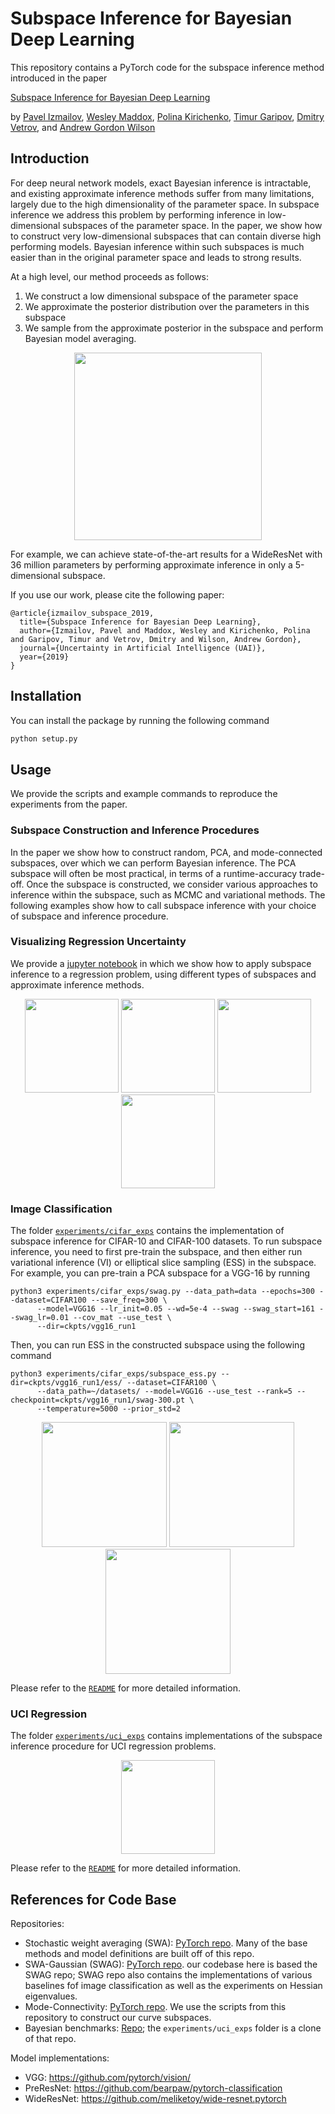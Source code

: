 # Subspace Inference for Bayesian Deep Learning

This repository contains a PyTorch code for the subspace inference method introduced in the paper

[Subspace Inference for Bayesian Deep Learning](https://arxiv.org/abs/1907.07504)

by [Pavel Izmailov](https://izmailovpavel.github.io/), [Wesley Maddox](https://wjmaddox.github.io/), [Polina Kirichenko](https://github.com/PolinaKirichenko), [Timur Garipov](https://github.com/timgaripov), [Dmitry Vetrov](https://bayesgroup.ru/), and [Andrew Gordon Wilson](https://people.orie.cornell.edu/andrew/)

## Introduction

For deep neural network models, exact Bayesian inference is intractable, and existing approximate inference methods suffer from many limitations, largely due to the high dimensionality of the parameter space.
In subspace inference we address this problem by performing inference in low-dimensional subspaces of the parameter space. 
In the paper, we show how to construct very low-dimensional subspaces that can contain diverse high performing models. 
Bayesian inference within such subspaces is much easier than in the original parameter space and leads to strong results.  

At a high level, our method proceeds as follows: 
1. We construct a low dimensional subspace of the parameter space
2. We approximate the posterior distribution over the parameters in this subspace
3. We sample from the approximate posterior in the subspace and perform Bayesian model averaging.

<!--
<p align="center">
  <img src="https://user-images.githubusercontent.com/14368801/60686210-49921100-9e5c-11e9-8625-532951f69c1f.png" height=275>
  <img src="https://user-images.githubusercontent.com/14368801/60686208-49921100-9e5c-11e9-9968-f7d9cfdaf8a0.png" height=275>
</p>
-->

<p align="center">
  <img src=https://user-images.githubusercontent.com/14368801/60688558-ccba6380-9e6a-11e9-852e-2df28bed04db.gif height=300>
</p>
  
<!--
<p align="center">
  <img src="https://user-images.githubusercontent.com/14368801/60686209-49921100-9e5c-11e9-9b74-a98497dfc7d8.png" height=275>
  <img src="https://user-images.githubusercontent.com/14368801/60686207-49921100-9e5c-11e9-8ed7-e5c684597edb.png" height=275>
</p>
-->
  
For example, we can achieve state-of-the-art results for a WideResNet with 36 million parameters by performing approximate inference in only a 5-dimensional subspace.

If you use our work, please cite the following paper:
```
@article{izmailov_subspace_2019,
  title={Subspace Inference for Bayesian Deep Learning},
  author={Izmailov, Pavel and Maddox, Wesley and Kirichenko, Polina and Garipov, Timur and Vetrov, Dmitry and Wilson, Andrew Gordon},
  journal={Uncertainty in Artificial Intelligence (UAI)},
  year={2019}
}
```

## Installation

You can install the package by running the following command
```bash
python setup.py
```

## Usage

We provide the scripts and example commands to reproduce the experiments from the paper.

### Subspace Construction and Inference Procedures

In the paper we show how to construct random, PCA, and mode-connected subspaces, over which we can perform Bayesian inference. The PCA subspace will often be most practical, in terms of a runtime-accuracy trade-off. Once the subspace is constructed, we consider various approaches to inference within the subspace, such as MCMC and variational methods. The following examples show how to call subspace inference with your choice of subspace and inference procedure.

### Visualizing Regression Uncertainty

We provide a [jupyter notebook](experiments/synthetic_regression/visualizing_uncertainty.ipynb) in which we show how to apply subspace inference to a regression problem, using different types of subspaces and approximate inference methods.

<p align="center">
  <img src="https://user-images.githubusercontent.com/14368801/60686210-49921100-9e5c-11e9-8625-532951f69c1f.png" height=150>
  <img src="https://user-images.githubusercontent.com/14368801/60686208-49921100-9e5c-11e9-9968-f7d9cfdaf8a0.png" height=150>
  <img src="https://user-images.githubusercontent.com/14368801/60686209-49921100-9e5c-11e9-9b74-a98497dfc7d8.png" height=150>
  <img src="https://user-images.githubusercontent.com/14368801/60686207-49921100-9e5c-11e9-8ed7-e5c684597edb.png" height=150>
</p>

### Image Classification

The folder [`experiments/cifar_exps`](experiments/cifar_exps) contains the implementation of subspace inference for CIFAR-10 and CIFAR-100 datasets. 
To run subspace inference, you need to first pre-train the subspace, and then either run variational inference (VI) or elliptical slice sampling (ESS) in the subspace.
For example, you can pre-train a PCA subspace for a VGG-16 by running
```
python3 experiments/cifar_exps/swag.py --data_path=data --epochs=300 --dataset=CIFAR100 --save_freq=300 \
      --model=VGG16 --lr_init=0.05 --wd=5e-4 --swag --swag_start=161 --swag_lr=0.01 --cov_mat --use_test \
      --dir=ckpts/vgg16_run1
```
Then, you can run ESS in the constructed subspace using the following command
```
python3 experiments/cifar_exps/subspace_ess.py --dir=ckpts/vgg16_run1/ess/ --dataset=CIFAR100 \
      --data_path=~/datasets/ --model=VGG16 --use_test --rank=5 --checkpoint=ckpts/vgg16_run1/swag-300.pt \
      --temperature=5000 --prior_std=2
```

<p align="center">
  <img src="https://user-images.githubusercontent.com/14368801/60690876-db5f4580-9e7f-11e9-8d6f-0e7fb8f5c11f.png" height=200>
  <img src="https://user-images.githubusercontent.com/14368801/60690904-0b0e4d80-9e80-11e9-8713-29bd3b6b1397.png" height=200>
  <img src="https://user-images.githubusercontent.com/14368801/60690903-0b0e4d80-9e80-11e9-9357-aff77306f4fc.png" height=200>
</p>

Please refer to the [`README`](experiments/cifar_exps/README.md) for more detailed information.

### UCI Regression

The folder [`experiments/uci_exps`](experiments/uci_exps) contains implementations of the subspace inference procedure 
for UCI regression problems.

<p align="center">
  <img src="https://user-images.githubusercontent.com/14368801/60690931-6b04f400-9e80-11e9-995b-d04ec9feaa9b.png" height=150>
</p>

Please refer to the [`README`](experiments/uci_exps/README.md) for more detailed information.

## References for Code Base

Repositories: 
  - Stochastic weight averaging (SWA): [PyTorch repo](https://github.com/timgaripov/swa/). Many of the base methods and model definitions are built off of this repo.
  - SWA-Gaussian (SWAG): [PyTorch repo](https://github.com/wjmaddox/swa_gaussian).
  our codebase here is based the SWAG repo; SWAG repo also contains the implementations of various baselines fof 
  image classification as well as the experiments on Hessian eigenvalues.
  - Mode-Connectivity: [PyTorch repo](https://github.com/timgaripov/dnn-mode-connectivity). 
  We use the scripts from this repository to construct our curve subspaces.
  - Bayesian benchmarks: [Repo](https://github.com/hughsalimbeni/bayesian-benchmarks); the `experiments/uci_exps` folder is a clone of that repo.

Model implementations:
  - VGG: https://github.com/pytorch/vision/
  - PreResNet: https://github.com/bearpaw/pytorch-classification
  - WideResNet: https://github.com/meliketoy/wide-resnet.pytorch
